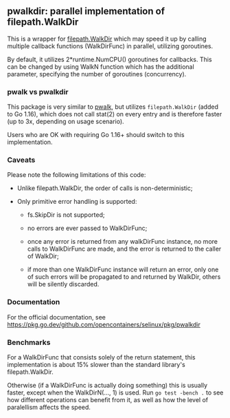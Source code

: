 ## pwalkdir: parallel implementation of filepath.WalkDir

This is a wrapper for [filepath.WalkDir](https://pkg.go.dev/path/filepath#WalkDir)
which may speed it up by calling multiple callback functions (WalkDirFunc)
in parallel, utilizing goroutines.

By default, it utilizes 2\*runtime.NumCPU() goroutines for callbacks.
This can be changed by using WalkN function which has the additional
parameter, specifying the number of goroutines (concurrency).

### pwalk vs pwalkdir

This package is very similar to
[pwalk](https://pkg.go.dev/github.com/opencontainers/selinux/pkg/pwalkdir),
but utilizes `filepath.WalkDir` (added to Go 1.16), which does not call stat(2)
on every entry and is therefore faster (up to 3x, depending on usage scenario).

Users who are OK with requiring Go 1.16+ should switch to this
implementation.

### Caveats

Please note the following limitations of this code:

* Unlike filepath.WalkDir, the order of calls is non-deterministic;

* Only primitive error handling is supported:

  * fs.SkipDir is not supported;

  * no errors are ever passed to WalkDirFunc;

  * once any error is returned from any walkDirFunc instance, no more calls
    to WalkDirFunc are made, and the error is returned to the caller of WalkDir;

  * if more than one WalkDirFunc instance will return an error, only one
    of such errors will be propagated to and returned by WalkDir, others
    will be silently discarded.

### Documentation

For the official documentation, see
https://pkg.go.dev/github.com/opencontainers/selinux/pkg/pwalkdir

### Benchmarks

For a WalkDirFunc that consists solely of the return statement, this
implementation is about 15% slower than the standard library's
filepath.WalkDir.

Otherwise (if a WalkDirFunc is actually doing something) this is usually
faster, except when the WalkDirN(..., 1) is used. Run `go test -bench .`
to see how different operations can benefit from it, as well as how the
level of paralellism affects the speed.
